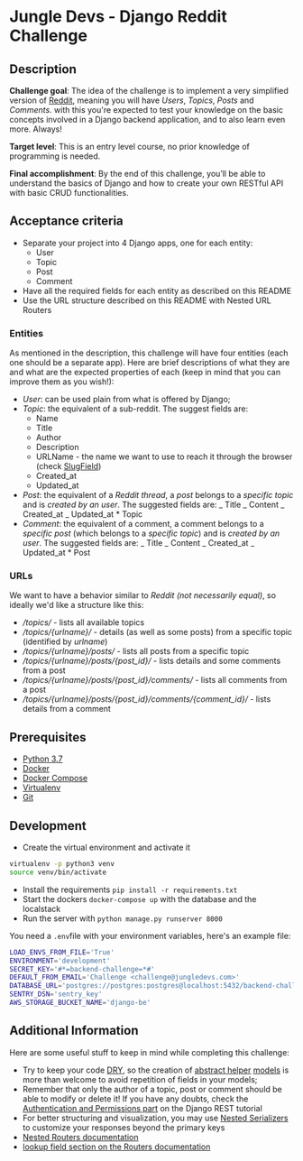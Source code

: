 # Jungle Devs - Django Reddit Challenge

## Description

**Challenge goal**: The idea of the challenge is to implement a very simplified version of [Reddit](https://www.reddit.com),
meaning you will have _Users_, _Topics_, _Posts_ and _Comments_. with this you're expected to test your knowledge on
the basic concepts involved in a Django backend application, and to also learn even more.
Always!

**Target level**: This is an entry level course, no prior knowledge of programming is needed.

**Final accomplishment**: By the end of this challenge, you’ll be able to understand the basics of Django and how to create your own RESTful API with basic CRUD functionalities.

## Acceptance criteria

- Separate your project into 4 Django apps, one for each entity:
  - User
  - Topic
  - Post
  - Comment
- Have all the required fields for each entity as described on this README
- Use the URL structure described on this README with Nested URL Routers

### Entities

As mentioned in the description, this challenge will have four entities (each one should be a separate app).
Here are brief descriptions of what they are and what are the expected properties of each (keep in mind that you can
improve them as you wish!):

- _User_: can be used plain from what is offered by Django;
- _Topic_: the equivalent of a sub-reddit. The suggest fields are:
  - Name
  - Title
  - Author
  - Description
  - URLName - the name we want to use to reach it through the browser (check [SlugField](https://docs.djangoproject.com/en/2.1/ref/models/fields/#slugfield))
  - Created_at
  - Updated_at
- _Post_: the equivalent of a _Reddit thread_, a _post_ belongs to a _specific topic_ and is _created by an user_. The
  suggested fields are:
  _ Title
  _ Content
  _ Created_at
  _ Updated_at \* Topic
- _Comment_: the equivalent of a comment, a comment belongs to a _specific post_ (which belongs to a _specific topic_)
  and is _created by an user_. The suggested fields are:
  _ Title
  _ Content
  _ Created_at
  _ Updated_at \* Post

### URLs

We want to have a behavior similar to _Reddit (not necessarily equal)_, so ideally we'd like a structure like this:

- _/topics/_ - lists all available topics
- _/topics/{urlname}/_ - details (as well as some posts) from a specific topic (identified by _urlname_)
- _/topics/{urlname}/posts/_ - lists all posts from a specific topic
- _/topics/{urlname}/posts/{post_id}/_ - lists details and some comments from a post
- _/topics/{urlname}/posts/{post_id}/comments/_ - lists all comments from a post
- _/topics/{urlname}/posts/{post_id}/comments/{comment_id}/_ - lists details from a comment

## Prerequisites

- [Python 3.7](https://www.python.org)
- [Docker](https://www.docker.com)
- [Docker Compose](https://docs.docker.com/compose/)
- [Virtualenv](https://github.com/pypa/virtualenv/)
- [Git](https://git-scm.com/)

## Development

- Create the virtual environment and activate it

```bash
virtualenv -p python3 venv
source venv/bin/activate
```

- Install the requirements `pip install -r requirements.txt`
- Start the dockers `docker-compose up` with the database and the localstack
- Run the server with `python manage.py runserver 8000`

You need a `.env`file with your environment variables, here's an example file:

```bash
LOAD_ENVS_FROM_FILE='True'
ENVIRONMENT='development'
SECRET_KEY='#*=backend-challenge=*#'
DEFAULT_FROM_EMAIL='Challenge <challenge@jungledevs.com>'
DATABASE_URL='postgres://postgres:postgres@localhost:5432/backend-challenge-001'
SENTRY_DSN='sentry_key'
AWS_STORAGE_BUCKET_NAME='django-be'
```

## Additional Information

Here are some useful stuff to keep in mind while completing this challenge:

- Try to keep your code [DRY](https://en.wikipedia.org/wiki/Don%27t_repeat_yourself), so the creation of [abstract helper](https://realpython.com/modeling-polymorphism-django-python/#abstract-base-model) [models](https://docs.djangoproject.com/en/3.0/topics/db/models/#abstract-base-classes) is more than welcome
  to avoid repetition of fields in your models;
- Remember that only the author of a topic, post or comment should be able to modify or delete it! If you have any doubts, check the [Authentication and Permissions part](https://www.django-rest-framework.org/tutorial/4-authentication-and-permissions/) on the Django REST tutorial
- For better structuring and visualization, you may use [Nested Serializers](https://www.django-rest-framework.org/api-guide/relations/#nested-relationships) to customize your responses beyond the primary keys
- [Nested Routers documentation](https://github.com/alanjds/drf-nested-routers)
- [lookup field section on the Routers documentation](https://www.django-rest-framework.org/api-guide/routers/#simplerouter)
